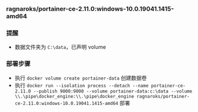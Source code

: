 ### ragnaroks/portainer-ce-2.11.0:windows-10.0.19041.1415-amd64

### 提醒
- 数据文件夹为 `C:\data`，已声明 volume

### 部署步骤
- 执行 `docker volume create portainer-data` 创建数据卷
- 执行 `docker run --isolation process --detach --name portainer-ce-2.11.0 --publish 9000:9000 --volume portainer-data:c:\data --volume \\.\pipe\docker_engine:\\.\pipe\docker_engine ragnaroks/portainer-ce-2.11.0:windows-10.0.19041.1415-amd64` 部署
